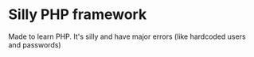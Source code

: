 # Silly PHP framework

Made to learn PHP. It's silly and have major errors (like hardcoded users and passwords)
